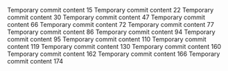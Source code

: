 Temporary commit content 15
Temporary commit content 22
Temporary commit content 30
Temporary commit content 47
Temporary commit content 66
Temporary commit content 72
Temporary commit content 77
Temporary commit content 86
Temporary commit content 94
Temporary commit content 95
Temporary commit content 110
Temporary commit content 119
Temporary commit content 130
Temporary commit content 160
Temporary commit content 162
Temporary commit content 166
Temporary commit content 174
